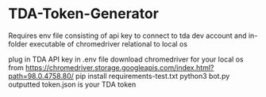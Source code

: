 ﻿# TDA-Token-Generator
Requires env file consisting of api key to connect to tda dev account and in-folder executable of chromedriver relational to local os

plug in TDA API key in .env file
download chromedriver for your local os from https://chromedriver.storage.googleapis.com/index.html?path=98.0.4758.80/
pip install requirements-test.txt
python3 bot.py
outputted token.json is your TDA token
